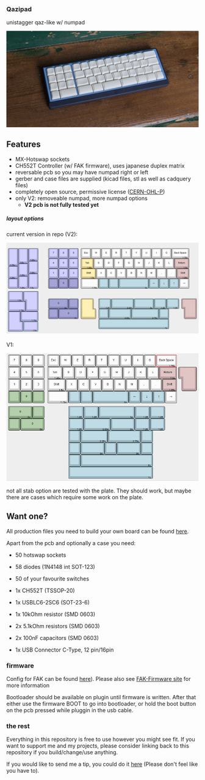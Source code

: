 ### Qazipad

unistagger qaz-like w/ numpad

![top](img/qazipad.jpg)

## Features

- MX-Hotswap sockets
- CH552T Controller (w/ FAK firmware), uses japanese duplex matrix
- reversable pcb so you may have numpad right or left
- gerber and case files are supplied (kicad files, stl as well as cadquery files)
- completely open source, permissive license ([CERN-OHL-P](https://cern-ohl.web.cern.ch/home))
- only V2: removeable numpad, more numpad options
  - **V2 pcb is not fully tested yet**

##### layout options

current version in repo (V2):

![top](img/kleV2.png)

V1:

![top](img/kle.png)

not all stab option are tested with the plate. They should work, but maybe there are cases which require some work on the plate.

## Want one?

All production files you need to build your own board can be found [here](./prod/).

Apart from the pcb and optionally a case you need:

- 50 hotswap sockets

- 58 diodes (1N4148 int SOT-123)

- 50 of your favourite switches

- 1x CH552T (TSSOP-20)

- 1x USBLC6-2SC6 (SOT-23-6)

- 1x 10kOhm resistor (SMD 0603)

- 2x 5.1kOhm resistors (SMD 0603)

- 2x 100nF capacitors (SMD 0603)

- 1x USB Connector C-Type, 12 pin/16pin

### firmware

Config for FAK can be found [here](https://github.com/weteor/fak-config/tree/main/keyboards/qazipad)). Please also see [FAK-Firmware site](https://github.com/semickolon/fak) for more information

Bootloader should be available on plugin until firmware is written. After that either use the firmware BOOT to go into bootloader, or hold the boot button on the pcb pressed while pluggin in the usb cable.

### the rest

Everything in this repository is free to use however you might see fit. If you want to support me and my projects, please consider linking back to this repository if you build/change/use anything.

If you would like to send me a tip, you could do it [here](https://ko-fi.com/weteor) (Please don't feel like you have to).
